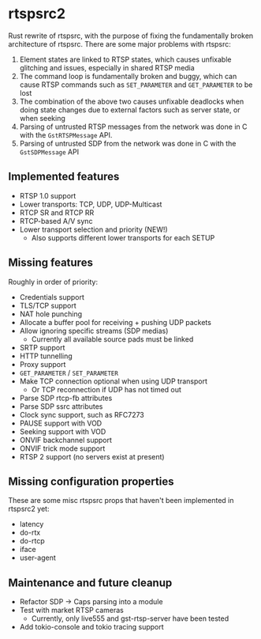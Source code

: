 # rtspsrc2

Rust rewrite of rtspsrc, with the purpose of fixing the fundamentally broken
architecture of rtspsrc. There are some major problems with rtspsrc:

1. Element states are linked to RTSP states, which causes unfixable glitching
   and issues, especially in shared RTSP media
2. The command loop is fundamentally broken and buggy, which can cause RTSP
   commands such as `SET_PARAMETER` and `GET_PARAMETER` to be lost
3. The combination of the above two causes unfixable deadlocks when doing state
   changes due to external factors such as server state, or when seeking
4. Parsing of untrusted RTSP messages from the network was done in C with the
   `GstRTSPMessage` API.
5. Parsing of untrusted SDP from the network was done in C with the
   `GstSDPMessage` API

## Implemented features

* RTSP 1.0 support
* Lower transports: TCP, UDP, UDP-Multicast
* RTCP SR and RTCP RR
* RTCP-based A/V sync
* Lower transport selection and priority (NEW!)
  - Also supports different lower transports for each SETUP

## Missing features

Roughly in order of priority:

* Credentials support
* TLS/TCP support
* NAT hole punching
* Allocate a buffer pool for receiving + pushing UDP packets
* Allow ignoring specific streams (SDP medias)
  - Currently all available source pads must be linked
* SRTP support
* HTTP tunnelling
* Proxy support
* `GET_PARAMETER` / `SET_PARAMETER`
* Make TCP connection optional when using UDP transport
  - Or TCP reconnection if UDP has not timed out
* Parse SDP rtcp-fb attributes
* Parse SDP ssrc attributes
* Clock sync support, such as RFC7273
* PAUSE support with VOD
* Seeking support with VOD
* ONVIF backchannel support
* ONVIF trick mode support
* RTSP 2 support (no servers exist at present)

## Missing configuration properties

These are some misc rtspsrc props that haven't been implemented in rtspsrc2
yet:

* latency
* do-rtx
* do-rtcp
* iface
* user-agent

## Maintenance and future cleanup

* Refactor SDP → Caps parsing into a module
* Test with market RTSP cameras
  - Currently, only live555 and gst-rtsp-server have been tested
* Add tokio-console and tokio tracing support
